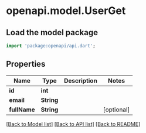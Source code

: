 # openapi.model.UserGet

## Load the model package
```dart
import 'package:openapi/api.dart';
```

## Properties
| Name          | Type       | Description   | Notes         |
|---------------|------------|---------------|---------------|
| **id**        | **int**    |               |               |
| **email**     | **String** |               |               |
|  **fullName** | **String** |               | [optional]    | 

[[Back to Model list]](../README.md#documentation-for-models) [[Back to API list]](../README.md#documentation-for-api-endpoints) [[Back to README]](../README.md)


